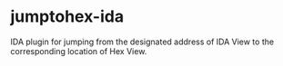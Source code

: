 # jumptohex-ida
IDA plugin for jumping from the designated address of IDA View to the corresponding location of Hex View.
